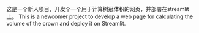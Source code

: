这是一个新人项目，开发个一个用于计算树冠体积的网页，并部署在streamlit上。
This is a newcomer project to develop a web page for calculating the volume of the crown and deploy it on Streamlit.
